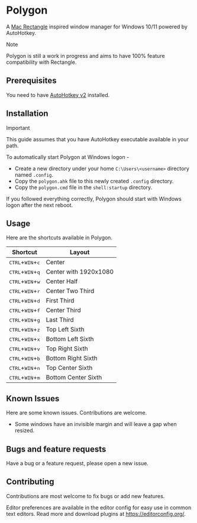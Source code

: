 # Polygon

A [Mac Rectangle](https://github.com/rxhanson/Rectangle) inspired window manager for Windows 10/11 powered by AutoHotkey.

> [!NOTE]
> Polygon is still a work in progress and aims to have 100% feature compatibility with Rectangle.

## Prerequisites

You need to have [AutoHotkey v2](https://github.com/AutoHotkey/AutoHotkey) installed.

## Installation

> [!IMPORTANT]
> This guide assumes that you have AutoHotkey executable available in your path.

To automatically start Polygon at Windows logon -

- Create a new directory under your home `C:\Users\<username>` directory named `.config`.
- Copy the `polygon.ahk` file to this newly created `.config` directory.
- Copy the `polygon.cmd` file in the `shell:startup` directory.

If you followed everything correctly, Polygon should start with Windows logon after the next reboot.

## Usage

Here are the shortcuts available in Polygon.

| Shortcut | Layout |
|---|---|
| <kbd>CTRL</kbd>+<kbd>WIN</kbd>+<kbd>c</kbd> | Center |
| <kbd>CTRL</kbd>+<kbd>WIN</kbd>+<kbd>q</kbd> | Center with 1920x1080 |
| <kbd>CTRL</kbd>+<kbd>WIN</kbd>+<kbd>w</kbd> | Center Half |
| <kbd>CTRL</kbd>+<kbd>WIN</kbd>+<kbd>r</kbd> | Center Two Third |
| <kbd>CTRL</kbd>+<kbd>WIN</kbd>+<kbd>d</kbd> | First Third |
| <kbd>CTRL</kbd>+<kbd>WIN</kbd>+<kbd>f</kbd> | Center Third |
| <kbd>CTRL</kbd>+<kbd>WIN</kbd>+<kbd>g</kbd> | Last Third |
| <kbd>CTRL</kbd>+<kbd>WIN</kbd>+<kbd>z</kbd> | Top Left Sixth |
| <kbd>CTRL</kbd>+<kbd>WIN</kbd>+<kbd>x</kbd> | Bottom Left Sixth |
| <kbd>CTRL</kbd>+<kbd>WIN</kbd>+<kbd>v</kbd> | Top Right Sixth |
| <kbd>CTRL</kbd>+<kbd>WIN</kbd>+<kbd>b</kbd> | Bottom Right Sixth |
| <kbd>CTRL</kbd>+<kbd>WIN</kbd>+<kbd>n</kbd> | Top Center Sixth |
| <kbd>CTRL</kbd>+<kbd>WIN</kbd>+<kbd>m</kbd> | Bottom Center Sixth |

## Known Issues

Here are some known issues. Contributions are welcome.

- Some windows have an invisible margin and will leave a gap when resized.

## Bugs and feature requests

Have a bug or a feature request, please open a new issue.

## Contributing

Contributions are most welcome to fix bugs or add new features.

Editor preferences are available in the editor config for easy use in common text editors. Read more and download plugins at https://editorconfig.org/.
